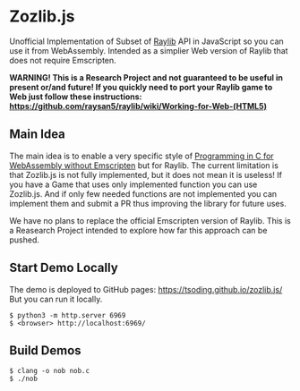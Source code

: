 # Zozlib.js

Unofficial Implementation of Subset of [Raylib](https://github.com/raysan5/raylib) API in JavaScript so you can use it from WebAssembly. Intended as a simplier Web version of Raylib that does not require Emscripten.

**WARNING! This is a Research Project and not guaranteed to be useful in present or/and future! If you quickly need to port your Raylib game to Web just follow these instructions: https://github.com/raysan5/raylib/wiki/Working-for-Web-(HTML5)**

## Main Idea

The main idea is to enable a very specific style of [Programming in C for WebAssembly without Emscripten](https://surma.dev/things/c-to-webassembly/) but for Raylib. The current limitation is that Zozlib.js is not fully implemented, but it does not mean it is useless! If you have a Game that uses only implemented function you can use Zozlib.js. And if only few needed functions are not implemented you can implement them and submit a PR thus improving the library for future uses.

We have no plans to replace the official Emscripten version of Raylib. This is a Reasearch Project intended to explore how far this approach can be pushed.

## Start Demo Locally

The demo is deployed to GitHub pages: https://tsoding.github.io/zozlib.js/ But you can run it locally.

```console
$ python3 -m http.server 6969
$ <browser> http://localhost:6969/
```

## Build Demos

```console
$ clang -o nob nob.c
$ ./nob
```
